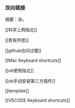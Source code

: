 ### 双向链接
摘要：杂。

[[科学上网指北]]

[[若有所思]]

[[github访问过慢]]

[[Mac Keyboard shortcuts]]

[[ob使用指北]]

[[ob手动安装第三方插件]]

[[template]]

[[VSCODE Keyboard shortcuts]]